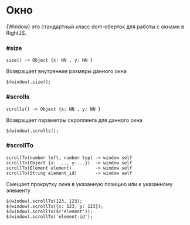# Окно

{Window} это стандартный класс dom-оберток для работы с окнами в RightJS.


### #size

    size() -> Object {x: NN , y: NN }

Возвращает внутренние размеры данного окна

    $(window).size();


### #scrolls

    scrolls() -> Object {x: NN , y: NN }

Возвращает параметры скроллинга для данного окна

    $(window).scrolls();


### #scrollTo

    scrollTo(number left, number top) -> window self
    scrollTo(Object {x: ..., y:...})  -> window self
    scrollTo(Element element)         -> window self
    scrollTo(String element_id)       -> window self

Смещает прокрутку окна в указанную позицию или к указанному элементу

    $(window).scrollTo(123, 123);
    $(window).scrollTo({x: 123, y: 123});
    $(window).scrollTo($('element'));
    $(window).scrollTo('element-id');

